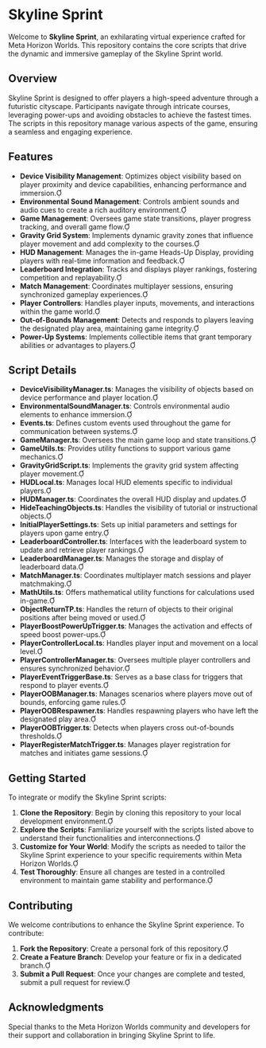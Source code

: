 # Skyline Sprint

Welcome to **Skyline Sprint**, an exhilarating virtual experience crafted for Meta Horizon Worlds. This repository contains the core scripts that drive the dynamic and immersive gameplay of the Skyline Sprint world.

## Overview

Skyline Sprint is designed to offer players a high-speed adventure through a futuristic cityscape. Participants navigate through intricate courses, leveraging power-ups and avoiding obstacles to achieve the fastest times. The scripts in this repository manage various aspects of the game, ensuring a seamless and engaging experience.

## Features

- **Device Visibility Management**: Optimizes object visibility based on player proximity and device capabilities, enhancing performance and immersion.
- **Environmental Sound Management**: Controls ambient sounds and audio cues to create a rich auditory environment.
- **Game Management**: Oversees game state transitions, player progress tracking, and overall game flow.
- **Gravity Grid System**: Implements dynamic gravity zones that influence player movement and add complexity to the courses.
- **HUD Management**: Manages the in-game Heads-Up Display, providing players with real-time information and feedback.
- **Leaderboard Integration**: Tracks and displays player rankings, fostering competition and replayability.
- **Match Management**: Coordinates multiplayer sessions, ensuring synchronized gameplay experiences.
- **Player Controllers**: Handles player inputs, movements, and interactions within the game world.
- **Out-of-Bounds Management**: Detects and responds to players leaving the designated play area, maintaining game integrity.
- **Power-Up Systems**: Implements collectible items that grant temporary abilities or advantages to players.

## Script Details

- **DeviceVisibilityManager.ts**: Manages the visibility of objects based on device performance and player location.
- **EnvironmentalSoundManager.ts**: Controls environmental audio elements to enhance immersion.
- **Events.ts**: Defines custom events used throughout the game for communication between systems.
- **GameManager.ts**: Oversees the main game loop and state transitions.
- **GameUtils.ts**: Provides utility functions to support various game mechanics.
- **GravityGridScript.ts**: Implements the gravity grid system affecting player movement.
- **HUDLocal.ts**: Manages local HUD elements specific to individual players.
- **HUDManager.ts**: Coordinates the overall HUD display and updates.
- **HideTeachingObjects.ts**: Handles the visibility of tutorial or instructional objects.
- **InitialPlayerSettings.ts**: Sets up initial parameters and settings for players upon game entry.
- **LeaderboardController.ts**: Interfaces with the leaderboard system to update and retrieve player rankings.
- **LeaderboardManager.ts**: Manages the storage and display of leaderboard data.
- **MatchManager.ts**: Coordinates multiplayer match sessions and player matchmaking.
- **MathUtils.ts**: Offers mathematical utility functions for calculations used in-game.
- **ObjectReturnTP.ts**: Handles the return of objects to their original positions after being moved or used.
- **PlayerBoostPowerUpTrigger.ts**: Manages the activation and effects of speed boost power-ups.
- **PlayerControllerLocal.ts**: Handles player input and movement on a local level.
- **PlayerControllerManager.ts**: Oversees multiple player controllers and ensures synchronized behavior.
- **PlayerEventTriggerBase.ts**: Serves as a base class for triggers that respond to player events.
- **PlayerOOBManager.ts**: Manages scenarios where players move out of bounds, enforcing game rules.
- **PlayerOOBRespawner.ts**: Handles respawning players who have left the designated play area.
- **PlayerOOBTrigger.ts**: Detects when players cross out-of-bounds thresholds.
- **PlayerRegisterMatchTrigger.ts**: Manages player registration for matches and initiates game sessions.

## Getting Started

To integrate or modify the Skyline Sprint scripts:

1. **Clone the Repository**: Begin by cloning this repository to your local development environment.
2. **Explore the Scripts**: Familiarize yourself with the scripts listed above to understand their functionalities and interconnections.
3. **Customize for Your World**: Modify the scripts as needed to tailor the Skyline Sprint experience to your specific requirements within Meta Horizon Worlds.
4. **Test Thoroughly**: Ensure all changes are tested in a controlled environment to maintain game stability and performance.

## Contributing

We welcome contributions to enhance the Skyline Sprint experience. To contribute:

1. **Fork the Repository**: Create a personal fork of this repository.
2. **Create a Feature Branch**: Develop your feature or fix in a dedicated branch.
3. **Submit a Pull Request**: Once your changes are complete and tested, submit a pull request for review.

## Acknowledgments

Special thanks to the Meta Horizon Worlds community and developers for their support and collaboration in bringing Skyline Sprint to life.

